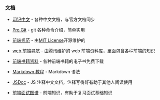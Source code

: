### 文档

- [印记中文](https://docschina.org/) - 各种中文文档，与官方文档同步

- [Pro Git](http://git.oschina.net/progit/) - git 各种命令介绍，简单实用

- [前端规范](http://front-end-standards.com/) - 由[MIT License](https://en.wikipedia.org/wiki/MIT_License)开源维护的

- [web 前端导航](http://www.alloyteam.com/nav/) - 由腾讯维护的 web 前端资料库，里面包含各种前端的知识

- [前端书籍资料](http://www.36zhen.com/t?id=3448) - 各种前端书籍的电子书免费下载

- [Markdown 教程](https://kennylee26.gitbooks.io/markdown/content/index.html) - Markdown 语法

- [JSDoc](http://www.css88.com/doc/jsdoc/) - JS 注释中文文档，注释写得好有助于其他人阅读使用

- [前端面试图谱](https://yuchengkai.cn/docs/zh/frontend/) - 前端知识，有助于复习面试基础知识
